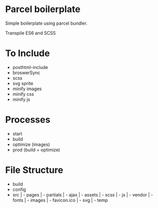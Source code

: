 # Parcel boilerplate

Simple boilerplate using parcel bundler.

Transpile ES6 and SCSS

# To Include

- posthtml-include
- broswerSync
- scss
- svg sprite
- minify images
- minify css
- minify js

# Processes

- start
- build
- optimize (images)
- prod (build + optimize)

# File Structure

- build
- config
- src
	| - pages
	| - partials
	| - ajax
	| - assets
		| - scss
		| - js
		| - vendor
		| - fonts
		| - images
			| - favicon.ico
			| - svg
			| - temp
